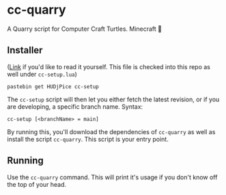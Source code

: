 # cc-quarry

A Quarry script for Computer Craft Turtles. Minecraft :shrug:

## Installer

([Link](https://pastebin.com/HUDjPice) if you'd like to read it yourself. This file is checked into this repo as well under `cc-setup.lua`)

```
pastebin get HUDjPice cc-setup
```

The `cc-setup` script will then let you either fetch the latest revision, or if you are developing, a specific branch name. Syntax:

```
cc-setup [<branchName> = main]
```

By running this, you'll download the dependencies of `cc-quarry` as well as install the script `cc-quarry`. This script is your entry point.

## Running

Use the `cc-quarry` command. This will print it's usage if you don't know off the top of your head.